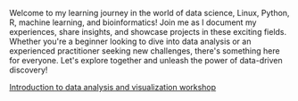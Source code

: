 Welcome to my learning journey in the world of data science, Linux, Python, R, machine learning, and bioinformatics! Join me as I document my experiences, share insights, and showcase projects in these exciting fields. Whether you're a beginner looking to dive into data analysis or an experienced practitioner seeking new challenges, there's something here for everyone. Let's explore together and unleash the power of data-driven discovery!

[Introduction to data analysis and visualization workshop]()

